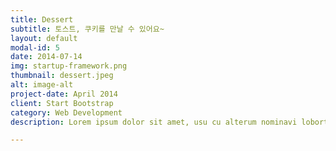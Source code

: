 ```yaml
---
title: Dessert
subtitle: 토스트, 쿠키를 만날 수 있어요~
layout: default
modal-id: 5
date: 2014-07-14
img: startup-framework.png
thumbnail: dessert.jpeg
alt: image-alt
project-date: April 2014
client: Start Bootstrap
category: Web Development
description: Lorem ipsum dolor sit amet, usu cu alterum nominavi lobortis. At duo novum diceret. Tantas apeirian vix et, usu sanctus postulant inciderint ut, populo diceret necessitatibus in vim. Cu eum dicam feugiat noluisse.

---
```

